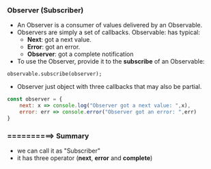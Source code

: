 ### Observer (Subscriber)
* An Observer is a consumer of values delivered by an Observable.
* Observers are simply a set of callbacks.
    Observable: has typical:
    * **Next**: got a next value.
    * **Error**: got an error.
    * **Observer**: got a complete notification
* To use the Observer, provide it to the **subscribe** of an Observable:

``
observable.subscribe(observer);
``
* Observer just object with three callbacks that may also be partial.

```js
const observer = {
    next: x => console.log("Observer got a next value: ",x),
    error: err => console.error("Observer got an error: ",err)
}
```

### ==========> Summary
* we can call it as "Subscriber"
* it has three operator (**next**, **error** and **complete**)
